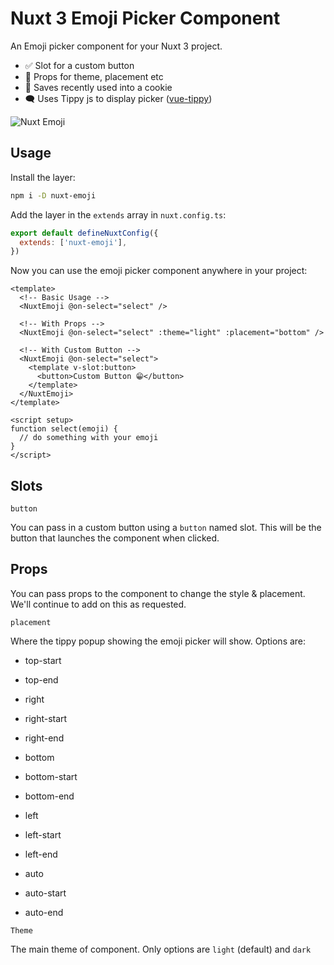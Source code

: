 # Nuxt 3 Emoji Picker Component

An Emoji picker component for your Nuxt 3 project.

- ✅ Slot for a custom button
- 🔧 Props for theme, placement etc
- 🍪 Saves recently used into a cookie
- 🗨 Uses Tippy js to display picker ([vue-tippy](https://github.com/KABBOUCHI/vue-tippy))

![Nuxt Emoji](https://i.ibb.co/Gdhy9Wq/image-2023-07-28-165052223.png 'Nuxt Emoji')

## Usage

Install the layer:

```sh
npm i -D nuxt-emoji
```

Add the layer in the `extends` array in `nuxt.config.ts`:

```js
export default defineNuxtConfig({
  extends: ['nuxt-emoji'],
})
```

Now you can use the emoji picker component anywhere in your project:

```vue
<template>
  <!-- Basic Usage -->
  <NuxtEmoji @on-select="select" />

  <!-- With Props -->
  <NuxtEmoji @on-select="select" :theme="light" :placement="bottom" />

  <!-- With Custom Button -->
  <NuxtEmoji @on-select="select">
    <template v-slot:button>
      <button>Custom Button 😁</button>
    </template>
  </NuxtEmoji>
</template>

<script setup>
function select(emoji) {
  // do something with your emoji
}
</script>
```

## Slots

`button`

You can pass in a custom button using a `button` named slot. This will be the button that launches the component when clicked.

## Props

You can pass props to the component to change the style & placement. We'll continue to add on this as requested.

`placement`

Where the tippy popup showing the emoji picker will show. Options are:

- top-start
- top-end

- right
- right-start
- right-end

- bottom
- bottom-start
- bottom-end

- left
- left-start
- left-end

- auto
- auto-start
- auto-end

`Theme`

The main theme of component. Only options are `light` (default) and `dark`
